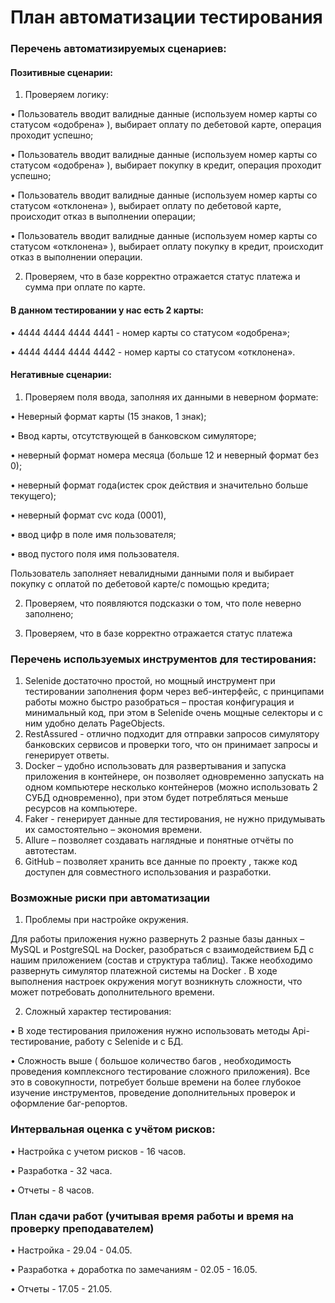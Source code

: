 # План автоматизации тестирования

### Перечень автоматизируемых сценариев: 

#### Позитивные сценарии: 
1. Проверяем логику:

•	Пользователь вводит валидные данные (используем номер карты  со статусом «одобрена» ), выбирает оплату по дебетовой карте, операция проходит успешно; 

•	Пользователь вводит валидные данные (используем номер карты  со статусом «одобрена» ), выбирает покупку в  кредит, операция проходит успешно; 

•	Пользователь вводит валидные данные (используем номер карты  со статусом «отклонена» ), выбирает оплату по дебетовой карте,  происходит отказ в выполнении операции; 

•	Пользователь вводит валидные данные (используем номер карты  со статусом «отклонена» ), выбирает оплату покупку в  кредит, происходит отказ в выполнении операции.

2. Проверяем, что в базе корректно отражается статус платежа и сумма при оплате по карте.
#### В данном тестировании у нас есть 2 карты: 
•	4444 4444 4444 4441 - номер карты  со статусом «одобрена»;

•	4444 4444 4444 4442 - номер карты  со статусом «отклонена».

#### Негативные сценарии: 
1. Проверяем поля ввода, заполняя их данными в неверном формате:

•	Неверный формат карты (15 знаков, 1 знак);

•   Ввод карты, отсутствующей в банковском симуляторе;

•	неверный формат номера месяца (больше 12 и неверный формат без 0); 

•	неверный формат года(истек срок действия и значительно больше текущего); 

•	неверный  формат cvc кода (0001),

•	ввод цифр в поле имя пользователя; 

•	ввод пустого поля имя пользователя. 

Пользователь заполняет невалидными данными поля и выбирает покупку с оплатой по дебетовой карте/с помощью кредита;

2. Проверяем, что появляются подсказки о том,  что поле неверно заполнено; 

4. Проверяем,  что в базе корректно отражается статус платежа
     
### Перечень используемых инструментов  для  тестирования: 

1.	Selenide достаточно простой, но мощный инструмент при тестировании заполнения форм  через веб-интерфейс, с принципами работы можно быстро разобраться – простая конфигурация и минимальный код, при этом в Selenide очень мощные селекторы и  с ним удобно делать PageObjects.
2.	RestAssured -  отлично подходит для отправки запросов симулятору банковских сервисов и проверки того, что он принимает запросы и генерирует ответы. 
3.	Docker – удобно использовать для развертывания и запуска приложения в контейнере, он позволяет одновременно запускать на одном компьютере несколько контейнеров (можно использовать 2 СУБД одновременно), при этом будет потребляться меньше ресурсов на компьютере.
4.	Faker - генерирует данные для тестирования, не нужно придумывать их самостоятельно – экономия времени.
5.	Allure – позволяет создавать наглядные и понятные отчёты по автотестам.
6.	GitHub – позволяет хранить все данные по проекту , также код доступен для совместного использования и разработки. 

### Возможные риски при автоматизации

1.	Проблемы при настройке окружения.

Для работы приложения нужно развернуть 2  разные  базы данных – MySQL и PostgreSQL на Docker,  разобраться с взаимодействием БД с нашим приложением (состав и структура таблиц). Также необходимо развернуть симулятор платежной системы на Docker .   В ходе выполнения настроек окружения могут возникнуть сложности, что может  потребовать дополнительного времени.

2.	Сложный  характер тестирования:

•	В ходе тестирования приложения нужно использовать методы  Api-тестирование, работу  с Selenide и  с БД.

•	Сложность выше ( большое количество багов , необходимость проведения комплексного  тестирование сложного приложения). Все это в совокупности,  потребует больше времени на более глубокое изучение инструментов, проведение дополнительных проверок и  оформление баг-репортов. 
  
### Интервальная оценка с учётом рисков: 
•	Настройка с учетом рисков - 16 часов. 

•	Разработка  - 32 часа.

•	Отчеты -  8 часов.
  
### План сдачи работ (учитывая время работы и время на проверку преподавателем)
•	Настройка - 29.04 - 04.05. 

•	Разработка + доработка по замечаниям -  02.05 - 16.05. 

•	Отчеты - 17.05 - 21.05.
